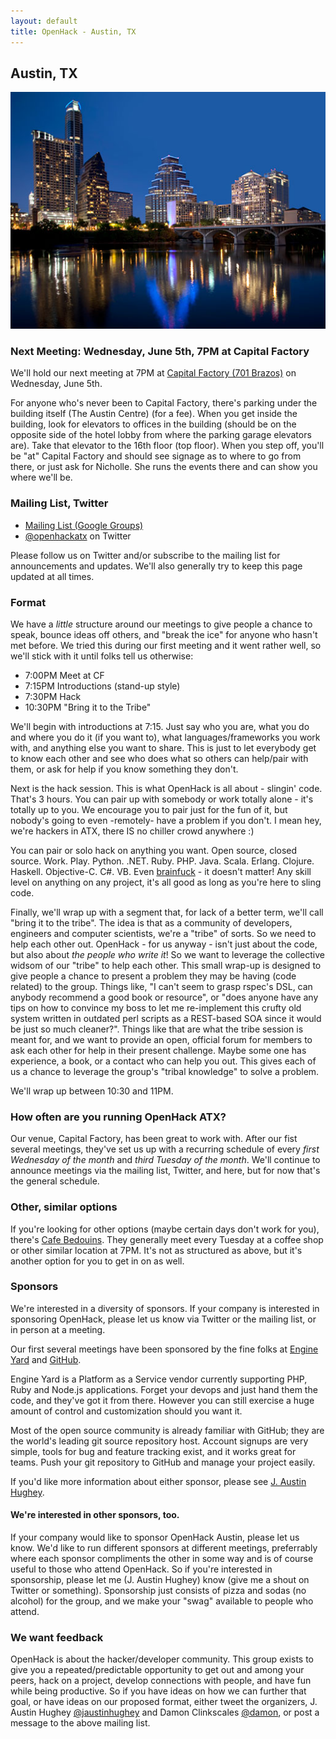 ```yaml
---
layout: default
title: OpenHack - Austin, TX
---
```


## Austin, TX

![Austin, TX Skyline](/austin/atx.jpg)

### Next Meeting: Wednesday, June 5th, 7PM at Capital Factory

We'll hold our next meeting at 7PM at [Capital Factory (701 Brazos)](http://goo.gl/maps/mKAtt)
on Wednesday, June 5th.

For anyone who's never been to Capital Factory, there's parking under the building itself
(The Austin Centre) (for a fee).
When you get inside the building, look for elevators to offices in the building
(should be on the opposite side of the hotel lobby from where the parking garage elevators are).
Take that elevator to the 16th floor (top floor). When you step off, you'll be "at"
Capital Factory and should see signage as to where to go from there, or just ask for Nicholle.
She runs the events there and can show you where we'll be.

### Mailing List, Twitter

- [Mailing List (Google Groups)](https://groups.google.com/forum/?fromgroups#!forum/openhack-atx)
- [@openhackatx](http://twitter.com/openhackatx) on Twitter

Please follow us on Twitter and/or subscribe to the mailing list for announcements and updates.
We'll also generally try to keep this page updated at all times.

### Format

We have a *little* structure around our meetings to give people a chance to speak, bounce ideas off
others, and "break the ice" for anyone who hasn't met before. We tried this during our first meeting
and it went rather well, so we'll stick with it until folks tell us otherwise:

- 7:00PM  Meet at CF
- 7:15PM  Introductions (stand-up style)
- 7:30PM  Hack
- 10:30PM "Bring it to the Tribe"

We'll begin with introductions at 7:15. Just say who you are, what you do and where you do it (if you want to),
what languages/frameworks you work with, and anything else you want to share. This is just to let everybody get to
know each other and see who does what so others can help/pair with them, or ask for help if you know something they don't.

Next is the hack session. This is what OpenHack is all about - slingin' code. That's 3 hours. You can pair up with somebody
or work totally alone - it's totally up to you. We encourage you to pair just for the fun of it, but nobody's going to even
-remotely- have a problem if you don't. I mean hey, we're hackers in ATX, there IS no chiller crowd anywhere :)

You can pair or solo hack on anything you want. Open source, closed source. Work. Play. Python. .NET. Ruby. PHP. Java. Scala.
Erlang. Clojure. Haskell. Objective-C. C#. VB. Even [brainfuck](http://en.wikipedia.org/wiki/Brainfuck) - it doesn't matter!
Any skill level on anything on any project, it's all good as long as you're here to sling code.

Finally, we'll wrap up with a segment that, for lack of a better term, we'll call "bring it to the tribe". The idea is that
as a community of developers, engineers and computer scientists, we're a "tribe" of sorts. So we need to help each other out.
OpenHack - for us anyway - isn't just about the code, but also about *the people who write it*! So we want to leverage the
collective widsom of our "tribe" to help each other. This small wrap-up is designed to give people a chance to present a
problem they may be having (code related) to the group. Things like, "I can't seem to grasp rspec's DSL, can anybody
recommend a good book or resource", or "does anyone have any tips on how to convince my boss to let me re-implement this
crufty old system written in outdated perl scripts as a REST-based SOA since it would be just so much cleaner?". Things like
that are what the tribe session is meant for, and we want to provide an open, official forum for members to ask each
other for help in their present challenge. Maybe some one has experience, a book, or a contact who can help you out. This
gives each of us a chance to leverage the group's "tribal knowledge" to solve a problem.

We'll wrap up between 10:30 and 11PM.

### How often are you running OpenHack ATX?

Our venue, Capital Factory, has been great to work with. After our fist several meetings,
they've set us up with a recurring schedule of every *first Wednesday of the month* and
*third Tuesday of the month*. We'll continue to announce meetings via the mailing list, Twitter, and here,
but for now that's the general schedule.

### Other, similar options

If you're looking for other options (maybe certain days don't work for you), there's [Cafe Bedouins](http://cafebedouins.com/).
They generally meet every Tuesday at a coffee shop or other similar location at 7PM.
It's not as structured as above, but it's another option for you to get in on as well.

### Sponsors

We're interested in a diversity of sponsors. If your company is interested in sponsoring OpenHack, please let us know
via Twitter or the mailing list, or in person at a meeting.

Our first several meetings have been sponsored by the fine folks at [Engine Yard](http://www.engineyard.com)
and [GitHub](http://www.github.com).

Engine Yard is a Platform as a Service vendor
currently supporting PHP, Ruby and Node.js applications.
Forget your devops and just hand them the code, and they've got it from there.
However you can still exercise a huge amount of control and customization should you want it.

Most of the open source community is already familiar with GitHub; they are the world's leading git source repository host. Account
signups are very simple, tools for bug and feature tracking exist, and it works great for teams.
Push your git repository to GitHub and manage your project easily.

If you'd like more information about either sponsor, please see [J. Austin Hughey](http://twitter.com/jaustinhughey).

#### We're interested in other sponsors, too.

If your company would like to sponsor OpenHack Austin, please let us know.
We'd like to run different sponsors at different meetings,
preferrably where each sponsor compliments the other in some way and is of course useful to those who attend OpenHack.
So if you're interested in sponsorship, please let me (J. Austin Hughey) know (give me a shout on Twitter or something).
Sponsorship just consists of pizza and sodas (no alcohol) for the group, and we make your "swag" available to people who attend.

### We want feedback

OpenHack is about the hacker/developer community. This group exists to give you a
repeated/predictable opportunity to get out and among your peers, hack on a project,
develop connections with people, and have fun while being productive. So if you have ideas
on how we can further that goal, or have ideas on our proposed format, either tweet the organizers,
J. Austin Hughey [@jaustinhughey](https://twitter.com/jaustinhughey) and Damon Clinkscales [@damon](https://twitter.com/damon),
or post a message to the above mailing list.